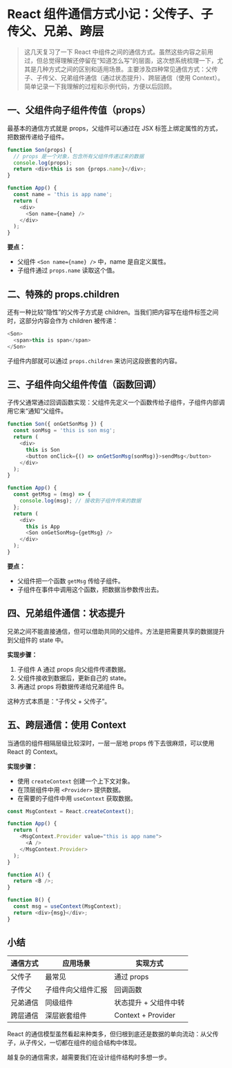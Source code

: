 # React 组件通信方式小记：父传子、子传父、兄弟、跨层

> 这几天复习了一下 React 中组件之间的通信方式。虽然这些内容之前用过，但总觉得理解还停留在“知道怎么写”的层面，这次想系统梳理一下，尤其是几种方式之间的区别和适用场景。主要涉及四种常见通信方式：父传子、子传父、兄弟组件通信（通过状态提升）、跨层通信（使用 Context）。简单记录一下我理解的过程和示例代码，方便以后回顾。

## 一、父组件向子组件传值（props）

最基本的通信方式就是 props，父组件可以通过在 JSX 标签上绑定属性的方式，把数据传递给子组件。

```javascript
function Son(props) {
  // props 是一个对象，包含所有父组件传递过来的数据
  console.log(props);
  return <div>this is son {props.name}</div>;
}

function App() {
  const name = 'this is app name';
  return (
    <div>
      <Son name={name} />
    </div>
  );
}
```

**要点：**
- 父组件 `<Son name={name} />` 中，name 是自定义属性。
- 子组件通过 `props.name` 读取这个值。

## 二、特殊的 props.children

还有一种比较“隐性”的父传子方式是 children。当我们把内容写在组件标签之间时，这部分内容会作为 children 被传递：

```javascript
<Son>
  <span>this is span</span>
</Son>
```

子组件内部就可以通过 `props.children` 来访问这段嵌套的内容。

## 三、子组件向父组件传值（函数回调）

子传父通常通过回调函数实现：父组件先定义一个函数传给子组件，子组件内部调用它来“通知”父组件。

```javascript
function Son({ onGetSonMsg }) {
  const sonMsg = 'this is son msg';
  return (
    <div>
      this is Son
      <button onClick={() => onGetSonMsg(sonMsg)}>sendMsg</button>
    </div>
  );
}

function App() {
  const getMsg = (msg) => {
    console.log(msg); // 接收到子组件传来的数据
  };
  return (
    <div>
      this is App
      <Son onGetSonMsg={getMsg} />
    </div>
  );
}
```

**要点：**
- 父组件把一个函数 `getMsg` 传给子组件。
- 子组件在事件中调用这个函数，把数据当参数传出去。

## 四、兄弟组件通信：状态提升

兄弟之间不能直接通信，但可以借助共同的父组件。方法是把需要共享的数据提升到父组件的 state 中。

**实现步骤：**
1. 子组件 A 通过 props 向父组件传递数据。
2. 父组件接收到数据后，更新自己的 state。
3. 再通过 props 将数据传递给兄弟组件 B。

这种方式本质是：“子传父 + 父传子”。

## 五、跨层通信：使用 Context

当通信的组件相隔层级比较深时，一层一层地 props 传下去很麻烦，可以使用 React 的 Context。

**实现步骤：**
- 使用 `createContext` 创建一个上下文对象。
- 在顶层组件中用 `<Provider>` 提供数据。
- 在需要的子组件中用 `useContext` 获取数据。

```javascript
const MsgContext = React.createContext();

function App() {
  return (
    <MsgContext.Provider value="this is app name">
      <A />
    </MsgContext.Provider>
  );
}

function A() {
  return <B />;
}

function B() {
  const msg = useContext(MsgContext);
  return <div>{msg}</div>;
}
```

## 小结

| 通信方式 | 应用场景       | 实现方式                   |
|------------|----------------|----------------------------|
| 父传子     | 最常见         | 通过 props                |
| 子传父     | 子组件向父组件汇报 | 回调函数                   |
| 兄弟通信   | 同级组件       | 状态提升 + 父组件中转     |
| 跨层通信   | 深层嵌套组件   | Context + Provider        |

React 的通信模型虽然看起来种类多，但归根到底还是数据的单向流动：从父传子，从子传父，一切都在组件的组合结构中体现。

越复杂的通信需求，越需要我们在设计组件结构时多想一步。

